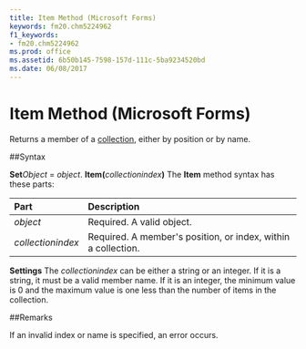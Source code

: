 ```yaml
---
title: Item Method (Microsoft Forms)
keywords: fm20.chm5224962
f1_keywords:
- fm20.chm5224962
ms.prod: office
ms.assetid: 6b50b145-7598-157d-111c-5ba9234520bd
ms.date: 06/08/2017
---
```



# Item Method (Microsoft Forms)



Returns a member of a [collection](../../Glossary/vbe-glossary.md), either by position or by name.

##Syntax

**Set**_Object_ = _object_. **Item(**_collectionindex_**)**
The  **Item** method syntax has these parts:


|**Part**|**Description**|
|:-----|:-----|
| _object_|Required. A valid object.|
| _collectionindex_|Required. A member's position, or index, within a collection.|

 **Settings**
The  _collectionindex_ can be either a string or an integer. If it is a string, it must be a valid member name. If it is an integer, the minimum value is 0 and the maximum value is one less than the number of items in the collection.

##Remarks

If an invalid index or name is specified, an error occurs.

